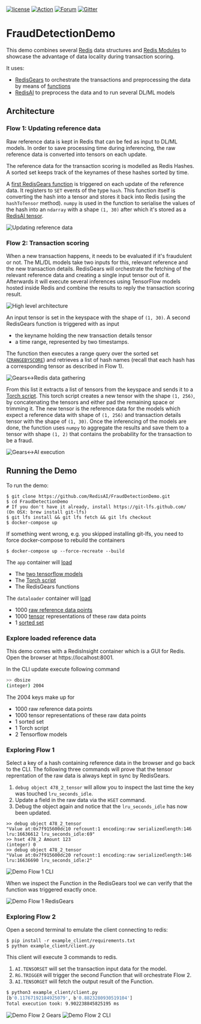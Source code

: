 [![license](https://img.shields.io/github/license/RedisAI/FraudDetectionDemo.svg)](https://github.com/RedisAI/FraudDetectionDemo)
[![Action](https://github.com/RedisAI/FraudDetectionDemo/workflows/Docker-CI/badge.svg)](https://github.com/RedisAI/FraudDetectionDemo/actions?query=workflow%3ADocker-CI)
[![Forum](https://img.shields.io/badge/Forum-RedisAI-blue)](https://forum.redislabs.com/c/modules/redisai)
[![Gitter](https://badges.gitter.im/RedisLabs/RedisAI.svg)](https://gitter.im/RedisLabs/RedisAI?utm_source=badge&utm_medium=badge&utm_campaign=pr-badge)

# FraudDetectionDemo

This demo combines several [Redis](https://redis.io) data structures and [Redis Modules](https://redis.io/topics/modules-intro)
to showcase the advantage of data locality during transaction scoring.

It uses:

* [RedisGears](https://oss.redislabs.com/redisgears/) to orchestrate the transactions and preprocessing the data by means of [functions](https://oss.redislabs.com/redisgears/functions.html)
* [RedisAI](https://oss.redislabs.com/redisai/) to preprocess the data and to run several DL/ML models

## Architecture
### Flow 1: Updating reference data
Raw reference data is kept in Redis that can be fed as input to DL/ML models.  In order to save processing time during inferencing, the raw reference data is converted into tensors on each update.

The reference data for the transaction scoring is modelled as Redis Hashes. A sorted set keeps track of the keynames of these hashes sorted by time.

A [first RedisGears function](https://github.com/RedisAI/FraudDetectionDemo/blob/master/app/gear.py#L47) is triggered on each update of the reference data. It registers to `SET` events of the type `hash`. This function itself is converting the hash into a tensor and stores it back into Redis (using the `hashToTensor` method).
`numpy` is used in the function to serialise the values of the hash into an
`ndarray` with a shape `(1, 30)` after which it's stored as a [RedisAI tensor](https://oss.redislabs.com/redisai/intro/#using-redisai-tensors).

![Updating reference data](./flow1.png "Updating reference data")


### Flow 2: Transaction scoring
When a new transaction happens, it needs to be evaluated if it's fraudulent or not.  The ML/DL models take two inputs for this, relevant reference and the new transaction details.  RedisGears will orchestrate the fetching of the relevant reference data and creating a single input tensor out of it.  Afterwards it will execute several inferences using TensorFlow models hosted inside Redis and combine the results to reply the transaction scoring result.

![High level architecture](./flow2.png "High level architecture")

An input tensor is set in the keyspace with the shape of `(1, 30)`. A second RedisGears function is triggered with as input
- the keyname holding the new transaction details tensor
- a time range, represented by two timestamps.

The function then executes a range query over the sorted set ([`ZRANGEBYSCORE`](https://redis.io/commands/zrangebyscore)) and retrieves a list of hash names (recall that each hash has a corresponding tensor as described in Flow 1).

![Gears<->Redis data gathering](./flow3.png "Gears<->Redis data gathering")

From this list it extracts a list of tensors from the keyspace and sends it to a [Torch script](https://github.com/RedisAI/FraudDetectionDemo/blob/master/app/script.torch). This torch script creates a
new tensor with the shape `(1, 256)`, by concatenating the tensors and either pad the remaining space or trimming it.
The new tensor is the reference data for the models which expect a reference data with shape of `(1, 256)` and transaction details tensor with the shape of `(1, 30)`. Once the inferencing of the models are done, the function uses `numpy` to aggregate the results and save them to a tensor
with shape `(1, 2)` that contains the probability for the transaction to be a fraud.

![Gears<->AI execution](./flow4.png "Gears<->AI execution")

## Running the Demo
To run the demo:
```
$ git clone https://github.com/RedisAI/FraudDetectionDemo.git
$ cd FraudDetectionDemo
# If you don't have it already, install https://git-lfs.github.com/ (On OSX: brew install git-lfs)
$ git lfs install && git lfs fetch && git lfs checkout
$ docker-compose up
```
If something went wrong, e.g. you skipped installing git-lfs, you need to force docker-compose to rebuild the containers
```
$ docker-compose up --force-recreate --build
```

The `app` container will [load](https://github.com/RedisAI/FraudDetectionDemo/blob/master/app/app.py)
- The [two tensorflow models](https://github.com/RedisAI/FraudDetectionDemo/tree/master/app/models)
- The [Torch script](https://github.com/RedisAI/FraudDetectionDemo/blob/master/app/script.torch)
- The RedisGears functions

The `dataloader` container will [load](https://github.com/RedisAI/FraudDetectionDemo/blob/master/dataloader/load.py)
- 1000 [raw reference data points](https://github.com/RedisAI/FraudDetectionDemo/blob/master/dataloader/load.py#L29)
- 1000 [tensor](https://github.com/RedisAI/FraudDetectionDemo/blob/master/dataloader/load.py#L32) representations of these raw data points
- 1 [sorted set](https://github.com/RedisAI/FraudDetectionDemo/blob/master/dataloader/load.py#L35)

### Explore loaded reference data
This demo comes with a RedisInsight container which is a GUI for Redis. Open the browser at https://localhost:8001.

In the CLI update execute following command
```bash
>> dbsize
(integer) 2004
```
The 2004 keys make up for
- 1000 raw reference data points
- 1000 tensor representations of these raw data points
- 1 sorted set
- 1 Torch script
- 2 Tensorflow models

### Exploring Flow 1
Select a key of a hash containing reference data in the browser and go back to the CLI.
The following three commands will prove that the tensor reprentation of the raw data is always kept in sync by RedisGears.
1. `debug object 478_2_tensor` will allow you to inspect the last time the key was touched `lru_seconds_idle`.
1. Update a field in the raw data via the `HSET` command.
1. Debug the object again and notice that the `lru_seconds_idle` has now been updated.

```
>> debug object 478_2_tensor
"Value at:0x7f915600dc10 refcount:1 encoding:raw serializedlength:146 lru:16636612 lru_seconds_idle:69"
>> hset 478_2 Amount 123
(integer) 0
>> debug object 478_2_tensor
"Value at:0x7f915600dc20 refcount:1 encoding:raw serializedlength:146 lru:16636690 lru_seconds_idle:2"
```
![Demo Flow 1 CLI](./demo_flow1_cli.png "Demo Flow 1 CLI")

When we inspect the Function in the RedisGears tool we can verify that the function was triggered exactly once.

![Demo Flow 1 RedisGears](./demo_flow1_gears.png "Demo Flow 1 RedisGears")

### Exploring Flow 2
Open a second terminal to emulate the client connecting to redis:
```
$ pip install -r example_client/requirements.txt
$ python example_client/client.py
```
This client will execute 3 commands to redis.
1. `AI.TENSORSET` will set the transaction input data for the model.
1. `RG.TRIGGER` will trigger the second Function that will orchestrate Flow 2.
1. `AI.TENSORGET` will fetch the output result of the Function.

```bash
$ python3 example_client/client.py
[b'0.11767192184925079', b'0.8823280930519104']
Total execution took: 9.902238845825195 ms
```

![Demo Flow 2 Gears](./demo_flow2_gears.png "Demo Flow 2 RedisGears")
![Demo Flow 2 CLI](./demo_flow2_output.png "Demo Flow 2 CLI")
